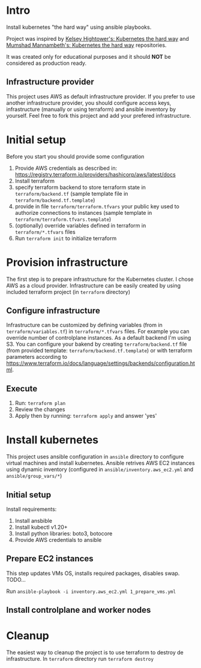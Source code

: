 # Intro
Install kubernetes "the hard way" using ansible playbooks. 

Project was inspired by [Kelsey Hightower's: Kubernetes the hard way](https://github.com/kelseyhightower/kubernetes-the-hard-way) and [Mumshad Mannambeth's: Kubernetes the hard way](https://github.com/mmumshad/kubernetes-the-hard-way) repositories.

It was created only for educational purposes and it should **NOT** be considered as production ready.

## Infrastructure provider

This project uses AWS as default infrastructure provider. If you prefer to use another infrastructure provider, you should configure access keys, infrastructure (manually or using terraform) and ansible inventory by yourself. Feel free to fork this project and add your prefered infrastructure.

# Initial setup
Before you start you should provide some configuration
1. Provide AWS credentials as described in: https://registry.terraform.io/providers/hashicorp/aws/latest/docs
1. Install terraform
1. specify terraform backend to store terraform state in `terraform/backend.tf` (sample template file in `terraform/backend.tf.template`)
1. provide in file `terraform/terraform.tfvars` your public key used to authorize connections to instances (sample template in `terraform/terraform.tfvars.template`)
1. (optionally) override variables defined in terraform in `terraform/*.tfvars` files
1. Run `terraform init` to initialize terraform

# Provision infrastructure

The first step is to prepare infrastructure for the Kubernetes cluster. I chose AWS as a cloud provider. Infrastructure can be easily created by using included terraform project (in `terraform` directory)

## Configure infrastructure
Infrastructure can be customized by defining variables (from in `terraform/variables.tf`) in `terraform/*.tfvars` files. For example you can override number of controlplane instances. As a default backend I'm using S3. You can configure your bakend by creating `terraform/backend.tf` file (from provided template: `terraform/backend.tf.template`) or with terraform parameters according to https://www.terraform.io/docs/language/settings/backends/configuration.html. 

## Execute 
1. Run: `terraform plan`
1. Review the changes
1. Apply then by running: `terraform apply` and answer 'yes'

# Install kubernetes
This project uses ansible configuration in `ansible` directory to configure virtual machines and install kubernetes. Ansible retrives AWS EC2 instances using dynamic inventory (configured in `ansible/inventory.aws_ec2.yml` and `ansible/group_vars/*`)

## Initial setup
Install requirements:
1. Install ansbible
1. Install kubectl v1.20+
1. Install python libraries: boto3, botocore
1. Provide AWS credentials to ansible

## Prepare EC2 instances
This step updates VMs OS, installs required packages, disables swap. 
TODO...

Run `ansible-playbook -i inventory.aws_ec2.yml 1_prepare_vms.yml`

## Install controlplane and worker nodes

# Cleanup
The easiest way to cleanup the project is to use terraform to destroy de infrastructure. In `terraform` directory run `terraform destroy`

